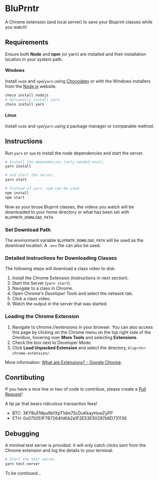 BluPrntr
========

A Chrome extension (and local server) to save your Bluprint classes while you watch!

Requirements
------------

Ensure both **Node** and **npm** (or yarn) are installed and their installation location in your system path.

#### Windows

Install `node` and `npm`/`yarn` using [Chocolatey](https://chocolatey.org/) or with the Windows installers from the [Node.js](https://nodejs.org/en/) website.

```powershell
choco install nodejs
# Optionally install yarn.
choco install yarn
```

#### Linux

Install `node` and `npm`/`yarn` using a package manager or comparable method.

Instructions
------------

Run `yarn` or `npm` to install the node dependencies and start the server.

```bash
# Install the dependencies (only needed once),
yarn install

# and start the server.
yarn start

# Instead of yarn, npm can be used.
npm install
npm start
```

Now as your brose Bluprnt classes, the videos you watch will be downloaded to your home directory or what has been set with `BLUPRNTR_DOWNLOAD_PATH`.

### Set Download Path

The environment variable `BLUPRNTR_DOWNLOAD_PATH` will be used as the download location.
A `.env` file can also be used.

### Detailed Instructions for Downloading Classes

The following steps will download a class video to disk.

1. Install the Chrome Extension (instructions in next section).
2. Start the Server (`yarn start`).
3. Navigate to a class in Chrome.
4. Open Chrome's _Developer Tools_ and select the network tab.
5. Click a class video.
6. Watch the output in the server that was started.

### Loading the Chrome Extension

1. Navigate to chrome://extensions in your browser. You can also access this page by clicking on the Chrome menu on the top right side of the Omnibox, hovering over **More Tools** and selecting **Extensions**.
2. Check the box next to Developer Mode.
3. Click **Load Unpacked Extension** and select the directory, `bluprntr-chrome-extension/`.

More information: [What are Extensions? - Google Chrome](https://developer.chrome.com/extensions).

Conrtibuting
------------

If you have a nice line or two of code to contribue, please create a [Pull Request](https://help.github.com/en/github/collaborating-with-issues-and-pull-requests/about-pull-requests)!

A tip jar that bears ridiculous transaction fees!
- BTC: 3KYBuFMpu9bfXpT1dm75cDuKkayHxwZyPP
- ETH: 0x075051F7B7264fd6A2a1F2E53E50297b8D731136

Debugging
---------

A minimal test server is provided. It will only catch clicks sent from the Chrome extension and log the details to your terminal.

```bash
# Start the test server.
yarn test-server
```

_To be continued..._